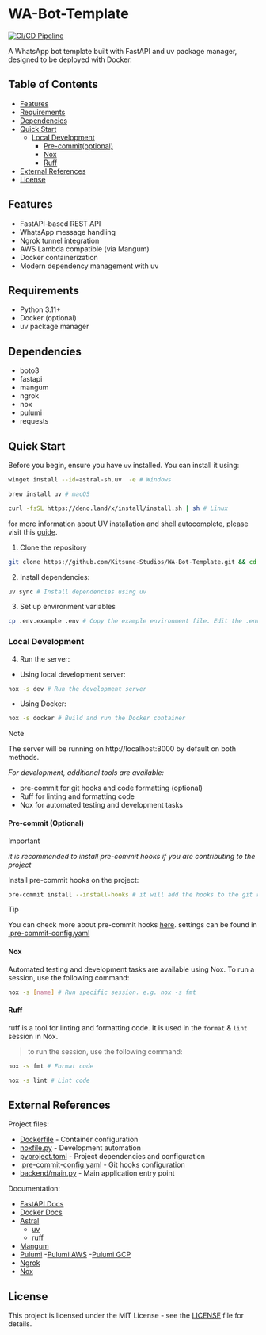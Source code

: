 # WA-Bot-Template

[![CI/CD Pipeline](https://github.com/Kitsune-Studios/WA-Bot-Template/actions/workflows/ci.yml/badge.svg)](https://github.com/Kitsune-Studios/WA-Bot-Template/actions/workflows/ci.yml)

A WhatsApp bot template built with FastAPI and uv package manager, designed to be deployed with Docker.

## Table of Contents

- [Features](#features)
- [Requirements](#requirements)
- [Dependencies](#dependencies)
- [Quick Start](#quick-start)
  - [Local Development](#local-development)
    - [Pre-commit(optional)](#pre-commit-optional)
    - [Nox](#nox)
    - [Ruff](#ruff)
- [External References](#external-references)
- [License](#license)



## Features

- FastAPI-based REST API
- WhatsApp message handling
- Ngrok tunnel integration
- AWS Lambda compatible (via Mangum)
- Docker containerization
- Modern dependency management with uv

## Requirements

- Python 3.11+
- Docker (optional)
- uv package manager

## Dependencies

- boto3
- fastapi
- mangum
- ngrok
- nox
- pulumi
- requests

## Quick Start

Before you begin, ensure you have `uv` installed. You can install it using:

```bash
winget install --id=astral-sh.uv  -e # Windows
```

```bash
brew install uv # macOS
```

```bash
curl -fsSL https://deno.land/x/install/install.sh | sh # Linux
```

for more information about UV installation and shell autocomplete, please visit this [guide](https://docs.astral.sh/uv/getting-started/installation/).

1. Clone the repository
```bash
git clone https://github.com/Kitsune-Studios/WA-Bot-Template.git && cd $_ # Clone the repository and change directory
```
2. Install dependencies:
```bash
uv sync # Install dependencies using uv
```
3. Set up environment variables

```bash
cp .env.example .env # Copy the example environment file. Edit the .env file with your credentials
```

### Local Development

4. Run the server:
- Using local development server:
```bash
nox -s dev # Run the development server

```
- Using Docker:
```bash
nox -s docker # Build and run the Docker container
```
 >[!NOTE]
 > The server will be running on http://localhost:8000 by default on both methods.

*For development, additional tools are available:*
- pre-commit for git hooks and code formatting (optional)
- Ruff for linting and formatting code
- Nox for automated testing and development tasks

#### Pre-commit (Optional)

 >[!IMPORTANT]
 > _it is recommended to install pre-commit hooks if you are contributing to the project_

Install pre-commit hooks on the project:
```bash
pre-commit install --install-hooks # it will add the hooks to the git repository
```

 >[!TIP]
 > You can check more about pre-commit hooks [here](https://pre-commit.com/). settings can be found in [.pre-commit-config.yaml](./.pre-commit-config.yaml)


#### Nox

Automated testing and development tasks are available using Nox. To run a session, use the following command:

```bash
nox -s [name] # Run specific session. e.g. nox -s fmt
```

#### Ruff

ruff is a tool for linting and formatting code. It is used in the `format` & `lint` session in Nox.
>to run the session, use the following command:

```bash
nox -s fmt # Format code
```

```bash
nox -s lint # Lint code
```
## External References

Project files:
- [Dockerfile](./Dockerfile) - Container configuration
- [noxfile.py](./noxfile.py) - Development automation
- [pyproject.toml](./pyproject.toml) - Project dependencies and configuration
- [.pre-commit-config.yaml](./.pre-commit-config.yaml) - Git hooks configuration
- [backend/main.py](./backend/main.py) - Main application entry point

Documentation:
- [FastAPI Docs](https://fastapi.tiangolo.com/)
- [Docker Docs](https://docs.docker.com/)
- [Astral](https://astral.sh/)
    - [uv](https://docs.astral.sh/uv/getting-started/installation/)
    - [ruff](https://docs.astral.sh/ruff/getting-started/installation/)
- [Mangum](https://github.com/jordaneremieff/mangum)
- [Pulumi](https://www.pulumi.com/)
    -[Pulumi AWS](https://www.pulumi.com/docs/reference/clouds/aws/)
    -[Pulumi GCP](https://www.pulumi.com/docs/reference/clouds/gcp/)
- [Ngrok](https://ngrok.com/)
- [Nox](https://nox.thea.codes/)


## License

This project is licensed under the MIT License - see the [LICENSE](./LICENSE) file for details.